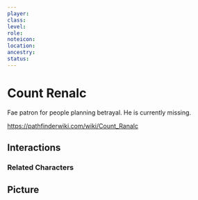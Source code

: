 ```yaml
---
player:
class:
level:
role:
noteicon:
location:
ancestry:
status:
---
```


# Count Renalc
Fae patron for people planning betrayal.  He is currently missing.

https://pathfinderwiki.com/wiki/Count_Ranalc

## Interactions


### Related Characters

## Picture

